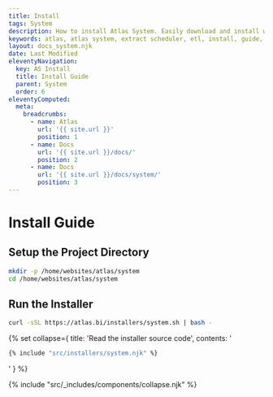 ```yaml
---
title: Install
tags: System
description: How to install Atlas System. Easily download and install with our ppa through apt!
keywords: atlas, atlas system, extract scheduler, etl, install, guide, ubuntu server
layout: docs_system.njk
date: Last Modified
eleventyNavigation:
  key: AS Install
  title: Install Guide
  parent: System
  order: 6
eleventyComputed:
  meta:
    breadcrumbs:
      - name: Atlas
        url: '{{ site.url }}'
        position: 1
      - name: Docs
        url: '{{ site.url }}/docs/'
        position: 2
      - name: Docs
        url: '{{ site.url }}/docs/system/'
        position: 3
---
```


# Install Guide

## Setup the Project Directory

```bash
mkdir -p /home/websites/atlas/system
cd /home/websites/atlas/system
```

## Run the Installer

```bash
curl -sSL https://atlas.bi/installers/system.sh | bash -
```

{% set collapse={
title: 'Read the installer source code',
contents: '

```bash
{% include "src/installers/system.njk" %}
```

'
} %}

{% include "src/\_includes/components/collapse.njk" %}
